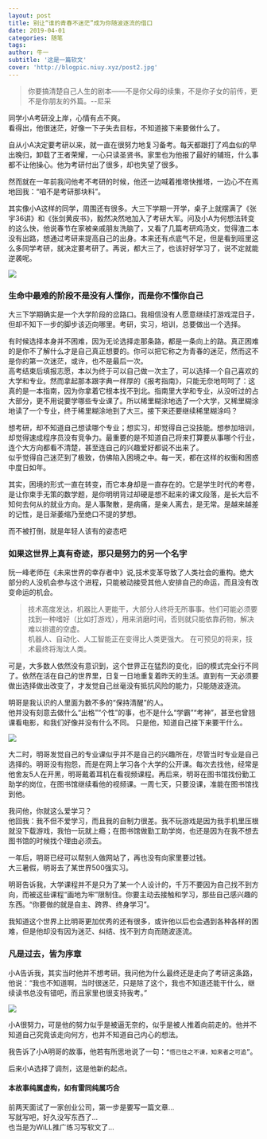 ```yaml
---
layout: post
title: 别让“谁的青春不迷茫”成为你随波逐流的借口
date: 2019-04-01
categories: 随笔
tags: 
author: 牛一 
subtitle: '这是一篇软文'
cover: 'http://blogpic.niuy.xyz/post2.jpg'
---  
```

>你要搞清楚自己人生的剧本——不是你父母的续集，不是你子女的前传，更不是你朋友的外篇。--尼采  

同学小A考研没上岸，心情有点不爽。  
看得出，他很迷茫，好像一下子失去目标，不知道接下来要做什么了。      

自从小A决定要考研以来，就一直在很努力地复习备考。每天都跟打了鸡血似的早出晚归，卸载了王者荣耀，一心只读圣贤书。家里也为他报了最好的辅班，什么事都不让他操心。他为考研付出了很多，却也失望了很多。    

然而就在一年前我问他考不考研的时候，他还一边喊着推塔快推塔，一边心不在焉地回我：“咱不是考研那块料”。
  
其实像小A这样的同学，周围还有很多。大三下学期一开学，桌子上就摆满了《张宇36讲》和《张剑黄皮书》，毅然决然地加入了考研大军。问及小A为何想法转变的这么快，他说春节在家被亲戚朋友洗脑了，又看了几篇考研鸡汤文，觉得渣二本没有出路，想通过考研来提高自己的出身。本来还有点底气不足，但是看到班里这么多同学考研，就决定要考研了。再说，都大三了，也该好好学习了，说不定就能逆袭呢。  

![](http://blogpic.niuy.xyz/b2.jpg)

### 生命中最难的阶段不是没有人懂你，而是你不懂你自己  
大三下学期确实是一个大学阶段的岔路口。我相信没有人愿意继续打游戏混日子，但却不知下一步的脚步该迈向哪里。考研，实习，培训，总要做出一个选择。    

有时候选择本身并不困难，因为无论选择走那条路，都是一条向上的路。真正困难的是你不了解什么才是自己真正想要的。你可以把它称之为青春的迷茫，然而这不是你的第一次迷茫，或许，也不是最后一次。   
高考结束后填报志愿，本以为终于可以自己做一次主了，可以选择一个自己喜欢的大学和专业。然而拿起那本跟字典一样厚的《报考指南》，只能无奈地呵呵了：这真的是一本指南，因为你拿着它根本找不到北。指南里大学和专业，从没听过的占大部分，更不用说要学哪些专业课了。所以稀里糊涂地选了一个大学，又稀里糊涂地读了一个专业，终于稀里糊涂地到了大三。接下来还要继续稀里糊涂吗？   

想考研，却不知道自己想读哪个专业；想实习，却觉得自己没技能。想参加培训，却觉得速成程序员没有竞争力。最重要的是不知道自己将来打算要从事哪个行业，连个大方向都看不清楚，甚至连自己的兴趣爱好都说不出来了。  
似乎觉得自己迷茫到了极致，仿佛陷入困境之中。每一天，都在这样的权衡和困惑中度日如年。  

其实，困境的形式一直在转变，而它本身却是一直存在的。它是学生时代的考卷，是让你束手无策的数学题，是你明明背过却硬是想不起来的课文段落，是长大后不知何去何从的就业方向。是人事聚散，是病痛，是亲人离去，是无常。是越来越差的记性，是日渐萎缩乃至绝口不提的梦想。  

而不被打倒，就是年轻人该有的姿态吧    

### 如果这世界上真有奇迹，那只是努力的另一个名字    

阮一峰老师在《未来世界的幸存者中》说,技术变革导致了人类社会的重构。绝大部分的人没机会参与这个进程，只能被动接受其他人安排自己的命运，而且没有改变命运的机会。
>技术高度发达，机器比人更能干，大部分人终将无所事事。他们可能必须要找到一种嗜好（比如打游戏），用来消磨时间，否则就只能依靠药物，解决难以排遣的空虚。   
机器人、自动化、人工智能正在变得比人类更强大。  在可预见的将来，技术最终将淘汰人类。 

可是，大多数人依然没有意识到，这个世界正在猛烈的变化，旧的模式完全行不同了。依然在活在自己的世界里，日复一日地重复着昨天的生活。直到有一天必须要做出选择做出改变了，才发觉自己丝毫没有抵抗风险的能力，只能随波逐流。 
  
明哥是我认识的人里面为数不多的“保持清醒”的人。    
他并没有刻意去做什么“出格”“个性”的事，也不是什么“学霸”“考神”，甚至也曾翘课看电影，和我们好像并没有什么不同。
只是他，知道自己接下来要干什么。    

![](http://blogpic.niuy.xyz/p3.jpg)

大二时，明哥发觉自己的专业课似乎并不是自己的兴趣所在，尽管当时专业是自己选择的。明哥没有抱怨，而是在网上学习各个大学的公开课。每次去找他，经常是他舍友5人在开黑，明哥戴着耳机在看视频课程。再后来，明哥在图书馆找份勤工助学的岗位，在图书馆继续看他的视频课。一周七天，只要没课，准能在图书馆找到他。    

我问他，你就这么爱学习？  
他回我：我不但不爱学习，而且我的自制力很差。我不玩游戏是因为我手机里压根就没下载游戏，我怕一玩就上瘾；在图书馆做勤工助学岗，也还是因为在我不想去图书馆的时候找个理由必须去。  

一年后，明哥已经可以帮别人做网站了，再也没有向家里要过钱。  
大三暑假，明哥去了某世界500强实习。   

明哥告诉我，大学课程并不是只为了某一个人设计的，千万不要因为自己找不到方向，而被这些课程“画地为牢”限制住。你要主动去接触和学习，那些自己感兴趣的东西。“你要做的就是自主、跨界、终身学习”。

我知道这个世界上比明哥更加优秀的还有很多，或许他以后也会遇到各种各样的困难，但是他却没有因为迷茫、纠结、找不到方向而随波逐流。  

### 凡是过去，皆为序章  

小A告诉我，其实当时他并不想考研。我问他为什么最终还是走向了考研这条路，他说：“我也不知道啊，当时很迷茫，只是除了这个，我也不知道还能干什么，继续读书总没有错吧，而且家里也很支持我考。”    

![](http://blogpic.niuy.xyz/b1.jpg)  

小A很努力，可是他的努力似乎是被逼无奈的，似乎是被人推着向前走的。他并不知道自己究竟该走向何方，也并不知道自己内心的想法。  

我告诉了小A明哥的故事，他若有所思地说了一句：`“悟已往之不谏，知来者之可追”`。  

后来小A选择了调剂，这是他新的起点。


#### 本故事纯属虚构，如有雷同纯属巧合  

前两天面试了一家创业公司，第一步是要写一篇文章...    
写就写吧，好久没写东西了...  
也当是为WiLL推广练习写软文了...